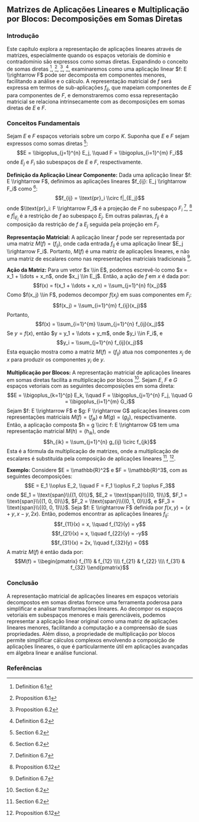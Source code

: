 ## Matrizes de Aplicações Lineares e Multiplicação por Blocos: Decomposições em Somas Diretas

### Introdução
Este capítulo explora a representação de aplicações lineares através de matrizes, especialmente quando os espaços vetoriais de domínio e contradomínio são expressos como somas diretas. Expandindo o conceito de somas diretas [^1], [^2], [^3], [^4], examinaremos como uma aplicação linear $f: E \\rightarrow F$ pode ser decomposta em componentes menores, facilitando a análise e o cálculo. A representação matricial de $f$ será expressa em termos de sub-aplicações $f_{ij}$, que mapeiam componentes de $E$ para componentes de $F$, e demonstraremos como essa representação matricial se relaciona intrinsecamente com as decomposições em somas diretas de $E$ e $F$.

### Conceitos Fundamentais
Sejam $E$ e $F$ espaços vetoriais sobre um corpo $K$. Suponha que $E$ e $F$ sejam expressos como somas diretas [^11]:
$$E = \\bigoplus_{j=1}^{n} E_j, \\quad F = \\bigoplus_{i=1}^{m} F_i$$
onde $E_j$ e $F_i$ são subespaços de $E$ e $F$, respectivamente.

**Definição da Aplicação Linear Componente:**
Dada uma aplicação linear $f: E \\rightarrow F$, definimos as aplicações lineares $f_{ij}: E_j \\rightarrow F_i$ como [^11]:
$$f_{ij} = \\text{pr}_i \\circ f|_{E_j}$$
onde $\\text{pr}_i: F \\rightarrow F_i$ é a projeção de $F$ no subespaço $F_i$ [^14], [^15] e $f|_{E_j}$ é a restrição de $f$ ao subespaço $E_j$. Em outras palavras, $f_{ij}$ é a composição da restrição de $f$ a $E_j$ seguida pela projeção em $F_i$.

**Representação Matricial:**
A aplicação linear $f$ pode ser representada por uma matriz $M(f) = (f_{ij})$, onde cada entrada $f_{ij}$ é uma aplicação linear $E_j \\rightarrow F_i$. Portanto, $M(f)$ é uma matriz de aplicações lineares, e não uma matriz de escalares como nas representações matriciais tradicionais [^14].

**Ação da Matriz:**
Para um vetor $x \\in E$, podemos escrevê-lo como $x = x_1 + \\dots + x_n$, onde $x_j \\in E_j$. Então, a ação de $f$ em $x$ é dada por:
$$f(x) = f(x_1 + \\dots + x_n) = \\sum_{j=1}^{n} f(x_j)$$
Como $f(x_j) \\in F$, podemos decompor $f(x_j)$ em suas componentes em $F_i$:
$$f(x_j) = \\sum_{i=1}^{m} f_{ij}(x_j)$$
Portanto,
$$f(x) = \\sum_{i=1}^{m} \\sum_{j=1}^{n} f_{ij}(x_j)$$
Se $y = f(x)$, então $y = y_1 + \\dots + y_m$, onde $y_i \\in F_i$, e
$$y_i = \\sum_{j=1}^{n} f_{ij}(x_j)$$
Esta equação mostra como a matriz $M(f) = (f_{ij})$ atua nos componentes $x_j$ de $x$ para produzir os componentes $y_i$ de $y$.

**Multiplicação por Blocos:**
A representação matricial de aplicações lineares em somas diretas facilita a multiplicação por blocos [^11]. Sejam $E$, $F$ e $G$ espaços vetoriais com as seguintes decomposições em soma direta:
$$E = \\bigoplus_{k=1}^{p} E_k, \\quad F = \\bigoplus_{j=1}^{n} F_j, \\quad G = \\bigoplus_{i=1}^{m} G_i$$
Sejam $f: E \\rightarrow F$ e $g: F \\rightarrow G$ aplicações lineares com representações matriciais $M(f) = (f_{jk})$ e $M(g) = (g_{ij})$, respectivamente. Então, a aplicação composta $h = g \\circ f: E \\rightarrow G$ tem uma representação matricial $M(h) = (h_{ik})$, onde
$$h_{ik} = \\sum_{j=1}^{n} g_{ij} \\circ f_{jk}$$
Esta é a fórmula da multiplicação de matrizes, onde a multiplicação de escalares é substituída pela composição de aplicações lineares [^11], [^15].

**Exemplo:**
Considere $E = \\mathbb{R}^2$ e $F = \\mathbb{R}^3$, com as seguintes decomposições:
$$E = E_1 \\oplus E_2, \\quad F = F_1 \\oplus F_2 \\oplus F_3$$
onde $E_1 = \\text{span}\\{(1, 0)\\}$, $E_2 = \\text{span}\\{(0, 1)\\}$, $F_1 = \\text{span}\\{(1, 0, 0)\\}$, $F_2 = \\text{span}\\{(0, 1, 0)\\}$, e $F_3 = \\text{span}\\{(0, 0, 1)\\}$. Seja $f: E \\rightarrow F$ definida por $f(x, y) = (x + y, x - y, 2x)$.
Então, podemos encontrar as aplicações lineares $f_{ij}$:
$$f_{11}(x) = x, \\quad f_{12}(y) = y$$
$$f_{21}(x) = x, \\quad f_{22}(y) = -y$$
$$f_{31}(x) = 2x, \\quad f_{32}(y) = 0$$
A matriz $M(f)$ é então dada por:
$$M(f) = \\begin{pmatrix} f_{11} & f_{12} \\\\ f_{21} & f_{22} \\\\ f_{31} & f_{32} \\end{pmatrix}$$

### Conclusão
A representação matricial de aplicações lineares em espaços vetoriais decompostos em somas diretas fornece uma ferramenta poderosa para simplificar e analisar transformações lineares. Ao decompor os espaços vetoriais em subespaços menores e mais gerenciáveis, podemos representar a aplicação linear original como uma matriz de aplicações lineares menores, facilitando a computação e a compreensão de suas propriedades. Além disso, a propriedade de multiplicação por blocos permite simplificar cálculos complexos envolvendo a composição de aplicações lineares, o que é particularmente útil em aplicações avançadas em álgebra linear e análise funcional.

### Referências
[^1]: Definition 6.1
[^2]: Proposition 6.1
[^3]: Proposition 6.2
[^4]: Definition 6.2
[^11]: Section 6.2
[^14]: Definition 6.7
[^15]: Proposition 6.12
<!-- END -->